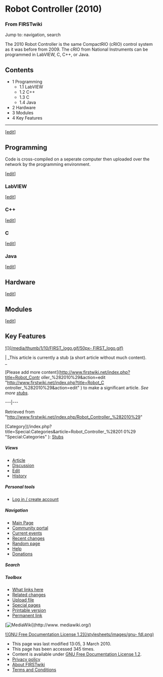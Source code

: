 # Robot Controller (2010)

### From FIRSTwiki

Jump to: navigation, search

The 2010 Robot Controller is the same CompactRIO (cRIO) control system as it
was before from 2009. The cRIO from National Instruments can be programmed in
LabVIEW, C, C++, or Java.

## Contents

  * 1 Programming
    * 1.1 LabVIEW
    * 1.2 C++
    * 1.3 C
    * 1.4 Java
  * 2 Hardware
  * 3 Modules
  * 4 Key Features  
---  
  
[[edit](/index.php?title=Robot_Controller_%282010%29&action=edit&section=1
"Edit section: Programming" )]

## Programming

Code is cross-compiled on a seperate computer then uploaded over the network
by the programming environment.

[[edit](/index.php?title=Robot_Controller_%282010%29&action=edit&section=2
"Edit section: LabVIEW" )]

### LabVIEW

[[edit](/index.php?title=Robot_Controller_%282010%29&action=edit&section=3
"Edit section: C++" )]

### C++

[[edit](/index.php?title=Robot_Controller_%282010%29&action=edit&section=4
"Edit section: C" )]

### C

[[edit](/index.php?title=Robot_Controller_%282010%29&action=edit&section=5
"Edit section: Java" )]

### Java

[[edit](/index.php?title=Robot_Controller_%282010%29&action=edit&section=6
"Edit section: Hardware" )]

## Hardware

[[edit](/index.php?title=Robot_Controller_%282010%29&action=edit&section=7
"Edit section: Modules" )]

## Modules

[[edit](/index.php?title=Robot_Controller_%282010%29&action=edit&section=8
"Edit section: Key Features" )]

## Key Features

[![](/media/thumb/1/10/FIRST_logo.gif/50px-
FIRST_logo.gif)](/index.php/Image:FIRST_logo.gif "" )

|  _This article is currently a stub (a short article without much content).  
_

[Please add more content](http://www.firstwiki.net/index.php?title=Robot_Contr
oller_%282010%29&action=edit "http://www.firstwiki.net/index.php?title=Robot_C
ontroller_%282010%29&action=edit" ) to make a significant article. _See more
[stubs](/index.php/Special:Shortpages "Special:Shortpages" )._  
  
---|---  
  
Retrieved from
"<http://www.firstwiki.net/index.php/Robot_Controller_%282010%29>"

[Category](/index.php?title=Special:Categories&article=Robot_Controller_%28201
0%29 "Special:Categories" ): [Stubs](/index.php/Category:Stubs
"Category:Stubs" )

##### Views

  * [Article](/index.php/Robot_Controller_%282010%29)
  * [Discussion](/index.php?title=Talk:Robot_Controller_%282010%29&action=edit)
  * [Edit](/index.php?title=Robot_Controller_%282010%29&action=edit)
  * [History](/index.php?title=Robot_Controller_%282010%29&action=history)

##### Personal tools

  * [Log in / create account](/index.php?title=Special:Userlogin&returnto=Robot_Controller_\(2010\))

[](/index.php/Main_Page "Main Page" )

##### Navigation

  * [Main Page](/index.php/Main_Page)
  * [Community portal](/index.php/FIRSTwiki:Community_portal)
  * [Current events](/index.php/Current_events)
  * [Recent changes](/index.php/Special:Recentchanges)
  * [Random page](/index.php/Special:Random)
  * [Help](/index.php/FIRSTwiki:Help)
  * [Donations](/index.php/FIRSTwiki:Site_support)

##### Search



##### Toolbox

  * [What links here](/index.php/Special:Whatlinkshere/Robot_Controller_%282010%29)
  * [Related changes](/index.php/Special:Recentchangeslinked/Robot_Controller_%282010%29)
  * [Upload file](/index.php/Special:Upload)
  * [Special pages](/index.php/Special:Specialpages)
  * [Printable version](/index.php?title=Robot_Controller_%282010%29&printable=yes)
  * [Permanent link](/index.php?title=Robot_Controller_%282010%29&oldid=75213)

[![MediaWiki](/skins/common/images/poweredby_mediawiki_88x31.png)](http://www.
mediawiki.org/)

[![GNU Free Documentation License 1.2](/stylesheets/images/gnu-
fdl.png)](http://www.gnu.org/copyleft/fdl.html)

  * This page was last modified 13:05, 3 March 2010.
  * This page has been accessed 345 times.
  * Content is available under [GNU Free Documentation License 1.2](http://www.gnu.org/copyleft/fdl.html "http://www.gnu.org/copyleft/fdl.html" ).
  * [Privacy policy](/index.php/FIRSTwiki:Privacy_policy "FIRSTwiki:Privacy policy" )
  * [About FIRSTwiki](/index.php/FIRSTwiki:About "FIRSTwiki:About" )
  * [Terms and Conditions](/index.php/FIRSTwiki:Terms_and_conditions "FIRSTwiki:Terms and conditions" )

